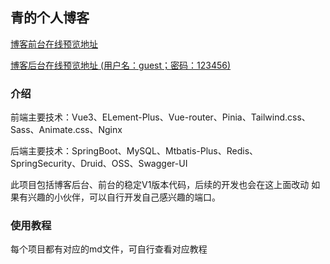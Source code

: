 ## 青的个人博客

[博客前台在线预览地址](https://blockcloth.cn)

[博客后台在线预览地址 (用户名：guest；密码：123456)](https://blockcloth.cn/admin)

### 介绍

前端主要技术：Vue3、ELement-Plus、Vue-router、Pinia、Tailwind.css、Sass、Animate.css、Nginx

后端主要技术：SpringBoot、MySQL、Mtbatis-Plus、Redis、SpringSecurity、Druid、OSS、Swagger-UI

此项目包括博客后台、前台的稳定V1版本代码，后续的开发也会在这上面改动 如果有兴趣的小伙伴，可以自行开发自己感兴趣的端口。

### 使用教程

每个项目都有对应的md文件，可自行查看对应教程
